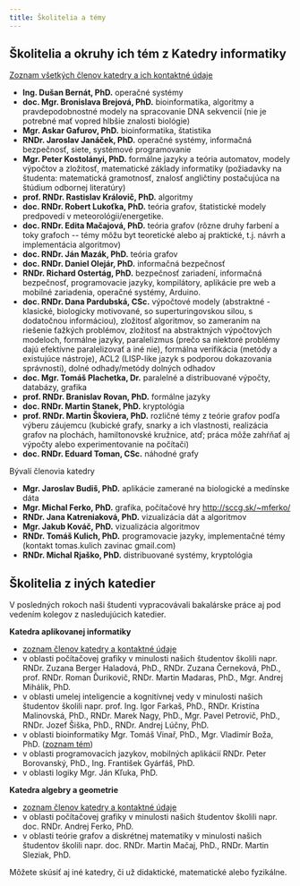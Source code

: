 ```yaml
---
title: Školitelia a témy
---
```

## Školitelia a okruhy ich tém z Katedry informatiky

[Zoznam všetkých členov katedry a ich kontaktné údaje](http://new.dcs.fmph.uniba.sk/index.php/Zamestnanci)

- **Ing. Dušan Bernát, PhD.** operačné systémy
- **doc. Mgr. Bronislava Brejová, PhD.** bioinformatika, algoritmy a pravdepodobnostné modely na spracovanie DNA sekvencií (nie je potrebné mať vopred hlbšie znalosti biológie)
- **Mgr. Askar Gafurov, PhD.** bioinformatika, štatistika
- **RNDr. Jaroslav Janáček, PhD.** operačné systémy, informačná bezpečnosť, siete, systémové programovanie
- **Mgr. Peter Kostolányi, PhD.** formálne jazyky a teória automatov, modely výpočtov a zložitosť, matematické základy informatiky (požiadavky na študenta: matematická gramotnosť, znalosť angličtiny postačujúca na štúdium odbornej literatúry)
- **prof. RNDr. Rastislav Královič, PhD.** algoritmy
- **doc. RNDr. Robert Lukoťka, PhD.** teória grafov, štatistické modely predpovedí v meteorológii/energetike.
- **doc. RNDr. Edita Mačajová, PhD.** teória grafov (rôzne druhy farbení a toky grafoch -- témy môžu byt teoretické alebo aj praktické, t.j. návrh a implementácia algoritmov)
- **doc. RNDr. Ján Mazák, PhD.** teória grafov
- **doc. RNDr. Daniel Olejár, PhD.** informačná bezpečnosť
- **RNDr. Richard Ostertág, PhD.** bezpečnosť zariadení, informačná bezpečnosť, programovacie jazyky, kompilátory, aplikácie pre web a mobilné zariadenia, operačné systémy, Arduino.
- **doc. RNDr. Dana Pardubská, CSc.** výpočtové modely (abstraktné - klasické, biologicky motivované, so superturingovskou silou, s dodatočnou informáciou), zložitosť algoritmov, so zameraním na riešenie ťažkých problémov, zložitosť na abstraktných výpočtových modeloch, formálne jazyky, paralelizmus (prečo sa niektoré problémy dajú efektívne paralelizovať a iné nie), formálna verifikácia (metódy a existujúce nástroje), ACL2 (LISP-like jazyk s podporou dokazovania správnosti), dolné odhady/metódy dolných odhadov
- **doc. Mgr. Tomáš Plachetka, Dr.** paralelné a distribuované výpočty, databázy, grafika
- **prof. RNDr. Branislav Rovan, PhD.** formálne jazyky
- **doc. RNDr. Martin Stanek, PhD.** kryptológia
- **prof. RNDr. Martin Škoviera, PhD.** rozličné témy z teórie grafov podľa výberu záujemcu (kubické grafy, snarky a ich vlastnosti, realizácia grafov na plochách, hamiltonovské kružnice, atď; práca môže zahŕňať aj výpočty alebo experimentovanie na počítači)
- **doc. RNDr. Eduard Toman, CSc.** náhodné grafy

Bývalí členovia katedry

- **Mgr. Jaroslav Budiš, PhD.** aplikácie zamerané na biologické a medínske dáta
- **Mgr. Michal Ferko, PhD.** grafika, počítačové hry http://sccg.sk/~mferko/
- **RNDr. Jana Katreniaková, PhD.** vizualizácia dát a algoritmov
- **Mgr. Jakub Kováč, PhD.** vizualizácia algoritmov
- **RNDr. Tomáš Kulich, PhD.** programovacie jazyky, implementačné témy (kontakt tomas.kulich zavinac gmail.com)
- **RNDr. Michal Rjaško, PhD.** distribuované systémy, kryptológia

## Školitelia z iných katedier

V posledných rokoch naši študenti vypracovávali bakalárske práce aj pod vedením kolegov z nasledujúcich katedier.

**Katedra aplikovanej informatiky**

- [zoznam členov katedry a kontaktné údaje](http://dai.fmph.uniba.sk/w?title=People&setlang=sk)
- v oblasti počítačovej grafiky v minulosti našich študentov školili
  napr. RNDr. Zuzana Berger Haladová, PhD., RNDr. Zuzana Černeková,
  PhD., prof. RNDr. Roman Ďurikovič, RNDr. Martin Madaras, PhD., Mgr.
  Andrej Mihálik, PhD.
- v oblasti umelej inteligencie a kognitívnej vedy v minulosti našich
  študentov školili napr. prof. Ing. Igor Farkaš, PhD., RNDr.
  Kristína Malinovská, PhD., RNDr. Marek Nagy, PhD., Mgr. Pavel
  Petrovič, PhD., RNDr. Jozef Šiška, PhD., RNDr. Andrej Lúčny, PhD.
- v oblasti bioinformatiky Mgr. Tomáš Vinař, PhD., Mgr. Vladimír Boža,
  PhD. ([zoznam tém](http://compbio.fmph.uniba.sk/~usama/))
- v oblasti programovacích jazykov, mobilných aplikácií RNDr. Peter
  Borovanský, PhD., Ing. František Gyárfáš, PhD.
- v oblasti logiky Mgr. Ján Kľuka, PhD.

**Katedra algebry a geometrie**

  - [zoznam členov katedry a kontaktné
    údaje](https://fmph.uniba.sk/pracoviska/katedra-algebry-a-geometrie/)
  - v oblasti počítačovej grafiky v minulosti našich študentov školili
    napr. doc. RNDr. Andrej Ferko, PhD.
  - v oblasti teórie grafov a diskrétnej matematiky v minulosti našich
    študentov školili napr. doc. RNDr. Martin Mačaj, PhD., RNDr. Martin
    Sleziak, PhD.

Môžete skúsiť aj iné katedry, či už didaktické, matematické alebo
fyzikálne.

